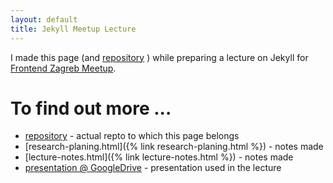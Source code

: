 ```yaml
---
layout: default
title: Jekyll Meetup Lecture
---
```


I made this page (and [repository](https://github.com/knee-cola/jekyll-meetup-lecture) ) while preparing a lecture on Jekyll for [Frontend Zagreb Meetup](https://www.meetup.com/en-AU/FrontendZG/).

# To find out more ...

* [repository](https://github.com/knee-cola/jekyll-meetup-lecture) - actual repto to which this page belongs
* [research-planing.html]({% link research-planing.html %}) - notes made
* [lecture-notes.html]({% link lecture-notes.html %}) - notes made
* [presentation @ GoogleDrive](https://docs.google.com/presentation/d/1VvbhxLfLkqFPmGdTo3MNbF7jeXsF8tE_Ri2487OFLBo/edit?usp=sharing) - presentation used in the lecture